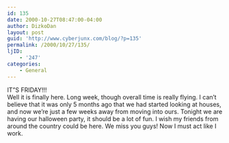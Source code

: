 ```yaml
---
id: 135
date: 2000-10-27T08:47:00-04:00
author: DizkoDan
layout: post
guid: 'http://www.cyberjunx.com/blog/?p=135'
permalink: /2000/10/27/135/
ljID:
    - '247'
categories:
    - General
---
```


IT”S FRIDAY!!!  
Well it is finally here. Long week, though overall time is really flying. I can’t believe that it was only 5 months ago that we had started looking at houses, and now we’re just a few weeks away from moving into ours. Tonight we are having our halloween party, it should be a lot of fun. I wish my friends from around the country could be here. We miss you guys! Now I must act like I work.